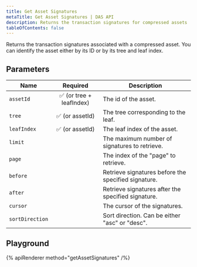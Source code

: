 ```yaml
---
title: Get Asset Signatures
metaTitle: Get Asset Signatures | DAS API
description: Returns the transaction signatures for compressed assets
tableOfContents: false
---
```


Returns the transaction signatures associated with a compressed asset. You can identify the asset either by its ID or by its tree and leaf index.

## Parameters

| Name            | Required | Description                                |
| --------------- | :------: | ------------------------------------------ |
| `assetId`       |    ✅ (or tree + leafIndex)   | The id of the asset.                       |
| `tree`          |    ✅ (or assetId)    | The tree corresponding to the leaf.        |
| `leafIndex`     |    ✅ (or assetId)    | The leaf index of the asset.               |
| `limit`         |          | The maximum number of signatures to retrieve. |
| `page`          |          | The index of the "page" to retrieve.        |
| `before`        |          | Retrieve signatures before the specified signature. |
| `after`         |          | Retrieve signatures after the specified signature. |
| `cursor`        |          | The cursor of the signatures.               |
| `sortDirection` |          | Sort direction. Can be either "asc" or "desc". |

## Playground

{% apiRenderer method="getAssetSignatures" /%}
